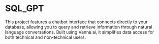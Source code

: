 # SQL_GPT
This project features a chatbot interface that connects directly to your database, allowing you to query and retrieve information through natural language conversations. Built using Vanna.ai, it simplifies data access for both technical and non-technical users.
